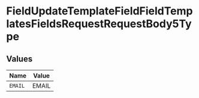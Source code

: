 # FieldUpdateTemplateFieldFieldTemplatesFieldsRequestRequestBody5Type


## Values

| Name    | Value   |
| ------- | ------- |
| `EMAIL` | EMAIL   |